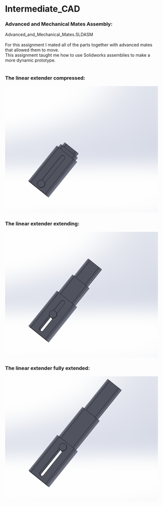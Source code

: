 # Intermediate_CAD

### Advanced and Mechanical Mates Assembly:
Advanced_and_Mechanical_Mates.SLDASM <br /> 
<br />
For this assignment I mated all of the parts together with advanced mates that allowed them to move.<br />
This assignment taught me how to use Solidworks assemblies to make a more dynamic prototype.<br />
<br />

### The linear extender compressed:
![random text](Images/Advanced_And_Mechanical_Mates_A.PNG)
### The linear extender extending:
![random text](Images/Advanced_And_Mechanical_Mates_B.PNG)
### The linear extender fully extended:
![random text](Images/Advanced_And_Mechanical_Mates_C.PNG)
